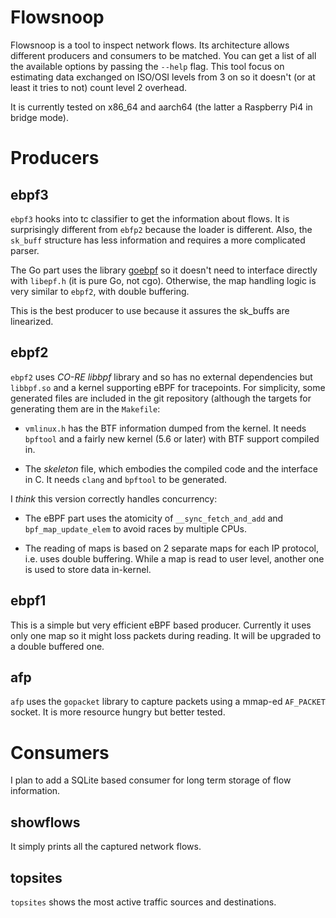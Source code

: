 # Flowsnoop

Flowsnoop is a tool to inspect network flows. Its architecture allows
different producers and consumers to be matched. You can get a list of
all the available options by passing the `--help` flag. This tool
focus on estimating data exchanged on ISO/OSI levels from 3 on so
it doesn't (or at least it tries to not) count level 2 overhead.

It is currently tested on x86_64 and aarch64 (the latter a Raspberry Pi4
in bridge mode).

# Producers

## ebpf3

`ebpf3` hooks into tc classifier to get the information about
flows. It is surprisingly different from `ebfp2` because the loader is
different. Also, the `sk_buff` structure has less information and
requires a more complicated parser.

The Go part uses the library
[goebpf](https://github.com/dropbox/goebpf) so it doesn't need to
interface directly with `libepf.h` (it is pure Go, not
cgo). Otherwise, the map handling logic is very similar to `ebpf2`,
with double buffering.

This is the best producer to use because it assures the sk_buffs are
linearized.

## ebpf2

`ebpf2` uses *CO-RE libbpf* library and so has no external
dependencies but `libbpf.so` and a kernel supporting eBPF for
tracepoints. For simplicity, some generated files are included in the
git repository (although the targets for generating them are in the
`Makefile`:

* `vmlinux.h` has the BTF information dumped from the kernel. It needs
  `bpftool` and a fairly new kernel (5.6 or later) with BTF support
  compiled in.
  
* The *skeleton* file, which embodies the compiled code and the
  interface in C. It needs `clang` and `bpftool` to be generated.
  
I *think* this version correctly handles concurrency:

* The eBPF part uses the atomicity of `__sync_fetch_and_add` and
  `bpf_map_update_elem` to avoid races by multiple CPUs.
  
* The reading of maps is based on 2 separate maps for each IP
  protocol, i.e. uses double buffering. While a map is read to user
  level, another one is used to store data in-kernel.

## ebpf1

This is a simple but very efficient eBPF based producer. Currently it
uses only one map so it might loss packets during reading. It will be
upgraded to a double buffered one.

## afp

`afp` uses the `gopacket` library to capture packets using a mmap-ed
`AF_PACKET` socket. It is more resource hungry but better tested.

# Consumers

I plan to add a SQLite based consumer for long term storage of flow
information.

## showflows

It simply prints all the captured network flows.

## topsites

`topsites` shows the most active traffic sources and destinations.




